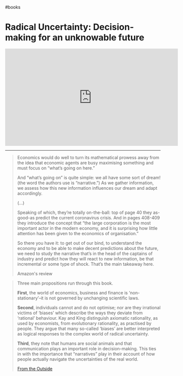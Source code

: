 #books

# Radical Uncertainty: Decision-making for an unknowable future

<iframe width="560" height="315" src="https://www.youtube.com/embed/2uSz5CPubKI" title="YouTube video player" frameborder="0" allow="accelerometer; autoplay; clipboard-write; encrypted-media; gyroscope; picture-in-picture" allowfullscreen></iframe>

---
> Economics would do well to turn its mathematical prowess away from the idea that  economic agents are busy maximising something and must focus on “what’s  going on here.”
>
> And “what’s going on” is quite simple: we all  have some sort of dream!  (the word the authors use is “narrative.”)  As we gather information, we assess how this new information influences  our dream and adapt accordingly.
>
> (...)
>
> 
> Speaking of which, they’re totally on-the-ball: top of page 40 they as-good-as  predict the current coronavirus crisis.  And in pages 408-409 they  introduce the concept that “the large corporation is the most important  actor in the modern economy, and it is surprising how little attention  has been given to the economics of organisation.”
>
> So there you  have it: to get out of our bind, to understand the economy and to be  able to make decent predictions about the future, we need to study the  narrative that’s in the head of the captains of industry and predict how they will react to new information, be that incremental or some type of shock.  That’s the main takeaway here.
>
> Amazon's review

> Three main propositions run through this book.
>
> **First**, the world of economics, business and finance is ‘non-stationary’–it is not governed by unchanging scientific laws.
>
> **Second**, individuals cannot and do not optimise; nor are they  irrational victims of ‘biases’ which describe the ways they deviate from ‘rational’ behaviour. Kay and King distinguish axiomatic rationality,  as used by economists, from evolutionary rationality, as practised by  people. They argue that many so-called ‘biases’ are better interpreted  as logical responses to the complex world of radical  uncertainty.          
>
> **Third**, they note that humans are social animals and that  communication plays an important role in decision-making. This ties in  with the importance that “narratives” play in their account of how  people actually navigate the uncertainties of the real world.
>
> [From the Outside](https://from-the-outside.com/foolproof-greg-ip/radical-uncertainty-decision-making-for-an-unknowable-future-john-kay-and-mervyn-king-2020/)